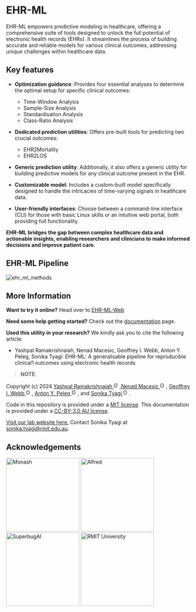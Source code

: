 # EHR-ML

EHR-ML empowers predictive modeling in healthcare, offering a comprehensive suite of tools designed to unlock the full potential of electronic health records (EHRs). It streamlines the process of building accurate and reliable models for various clinical outcomes, addressing unique challenges within healthcare data.

## Key features

* **Optimization guidance**: Provides four essential analyses to determine the optimal setup for specific clinical outcomes:
    * Time-Window Analysis
    * Sample-Size Analysis
    * Standardisation Analysis
    * Class-Ratio Analysis

* **Dedicated prediction utilities**: Offers pre-built tools for predicting two crucial outcomes:
    * EHR2Mortality
    * EHR2LOS

* **Generic prediction utility**: Additionally, it also offers a generic utility for building predictive models for any clinical outcome present in the EHR.

* **Customizable model**: Includes a custom-built model specifically designed to handle the intricacies of time-varying signals in healthcare data.

* **User-friendly interfaces**: Choose between a command-line interface (CLI) for those with basic Linux skills or an intuitive web portal, both providing full functionality.

**EHR-ML bridges the gap between complex healthcare data and actionable insights, enabling researchers and clinicians to make informed decisions and improve patient care.**

## EHR-ML Pipeline

![ehr_ml_methods](https://github.com/ryashpal/EHR-ML/assets/56529301/5f58046a-2cb2-46b9-846d-dae5eee17bba)

## More Information

**Want to try it online?** Head over to [EHR-ML-Web](http://superbugai.erc.monash.edu:8081/)

**Need some help getting started?** Check out the [documentation](https://ehr-ml-tutorials.readthedocs.io/en/latest/index.html) page.

**Used this utility in your research?** We kindly ask you to cite the following article:

* Yashpal Ramakrishnaiah, Nenad Macesic, Geoffrey I. Webb, Anton Y. Peleg, Sonika Tyagi: EHR-ML: A generalisable pipeline for reproducible clinical1
outcomes using electronic health records

> **NOTE**:

Copyright (c) 2024 <a href="https://orcid.org/0000-0002-2213-8348">Yashpal Ramakrishnaiah <img alt="ORCID logo" src="https://info.orcid.org/wp-content/uploads/2019/11/orcid_16x16.png" width="16" height="16" /></a>,<a href="https://orcid.org/http://orcid.org/0000-0002-7905-628X">Nenad Macesic <img alt="ORCID logo" src="https://info.orcid.org/wp-content/uploads/2019/11/orcid_16x16.png" width="16" height="16" /></a>, <a href="https://http://orcid.org/0000-0001-9963-5169">Geoffrey I. Webb <img alt="ORCID logo" src="https://info.orcid.org/wp-content/uploads/2019/11/orcid_16x16.png" width="16" height="16" /></a>, <a href="https://http://orcid.org/0000-0002-2296-2126">Anton Y. Peleg <img alt="ORCID logo" src="https://info.orcid.org/wp-content/uploads/2019/11/orcid_16x16.png" width="16" height="16" /></a>, and <a href="https://orcid.org/0000-0003-0181-6258">Sonika Tyagi <img alt="ORCID logo" src="https://info.orcid.org/wp-content/uploads/2019/11/orcid_16x16.png" width="16" height="16" /></a>.

Code in this repository is provided under a [MIT license](https://opensource.org/licenses/MIT). This documentation is provided under a [CC-BY-3.0 AU license](https://creativecommons.org/licenses/by/3.0/au/).

[Visit our lab website here.](https://bioinformaticslab.erc.monash.edu/) Contact Sonika Tyagi at [sonika.tyagi@rmit.edu.au](mailto:sonika.tyagi@monash.edu).


## Acknowledgements

<img src="https://github.com/ryashpal/EHR-ML/assets/56529301/4bf459a0-13f4-4f94-bc1d-dc88a045171d" alt="Monash" width="200"/>
<img src="https://github.com/ryashpal/EHR-ML/assets/56529301/f1129efe-e302-40fc-9da6-28460c33c4d9" alt="Alfred" width="200"/>
<img src="https://github.com/ryashpal/EHR-ML/assets/56529301/4c34f34d-a0fd-45bd-99c1-41bfe149187a" alt="SuperbugAI" width="200"/>
<img src="https://github.com/ryashpal/EHR-ML/assets/56529301/ff39f495-5488-4690-9216-631554abbf4e" alt="RMIT University" width="200"/>
